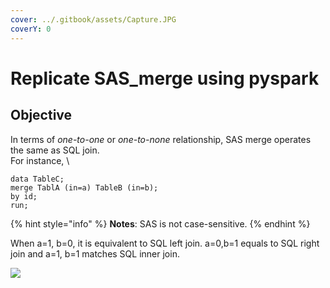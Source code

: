 ```yaml
---
cover: ../.gitbook/assets/Capture.JPG
coverY: 0
---
```


# Replicate SAS\_merge using pyspark

## Objective

In terms of _one-to-one_ or _one-to-none_ relationship, SAS merge operates the same as SQL join.\
For instance, \


```
data TableC;
merge TablA (in=a) TableB (in=b);
by id;
run;
```

{% hint style="info" %}
**Notes**: SAS is not case-sensitive.
{% endhint %}

When a=1, b=0, it is equivalent to SQL left join. a=0,b=1 equals to SQL right join and a=1, b=1 matches SQL inner join.



![](../.gitbook/assets/merge\_explain.JPG)

